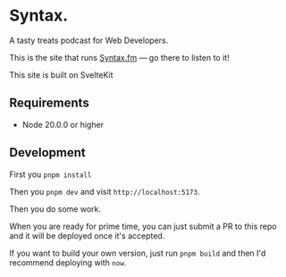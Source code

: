 # Syntax.

A tasty treats podcast for Web Developers.

This is the site that runs [Syntax.fm](https://syntax.fm) — go there to listen to it!

This site is built on SvelteKit

## Requirements

- Node 20.0.0 or higher

## Development

First you `pnpm install`

Then you `pnpm dev` and visit `http://localhost:5173`.

Then you do some work.

When you are ready for prime time, you can just submit a PR to this repo and it will be deployed once it's accepted.

If you want to build your own version, just run `pnpm build` and then I'd recommend deploying with `now`.

